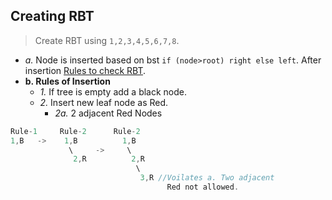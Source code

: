 ## Creating RBT
> Create RBT using `1,2,3,4,5,6,7,8`. 
- *a.* Node is inserted based on bst `if (node>root) right else left`. After insertion [Rules to check RBT](Rules_to_Check_RBT_or_not).
- **b. Rules of Insertion**
  - *1.* If tree is empty add a black node.
  - *2.* Insert new leaf node as Red.
    - *2a.* 2 adjacent Red Nodes
```c
Rule-1     Rule-2      Rule-2
1,B   ->    1,B          1,B
             \     ->     \
              2,R          2,R
                            \
                             3,R //Voilates a. Two adjacent
                                   Red not allowed. 
```
